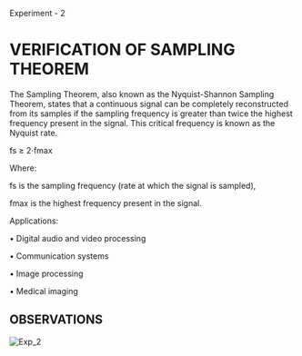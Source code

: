 Experiment - 2

# VERIFICATION OF SAMPLING THEOREM

The Sampling Theorem, also known as the Nyquist-Shannon Sampling Theorem, states that a 
continuous signal can be completely reconstructed from its samples if the sampling frequency is greater 
than twice the highest frequency present in the signal. This critical frequency is known as the Nyquist 
rate.
 
 fs ≥ 2⋅fmax

Where:

fs is the sampling frequency (rate at which the signal is sampled),

fmax is the highest frequency present in the signal.

Applications:

• Digital audio and video processing

• Communication systems

• Image processing

• Medical imaging

## OBSERVATIONS

![Exp_2](https://github.com/user-attachments/assets/27aecd63-0a7d-463e-a2ef-be10f353b33b)

